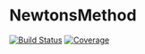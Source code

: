 # NewtonsMethod

[![Build Status](https://github.com/William96123/NewtonsMethod.jl/actions/workflows/CI.yml/badge.svg?branch=main)](https://github.com/William96123/NewtonsMethod.jl/actions/workflows/CI.yml?query=branch%3Amain)
[![Coverage](https://codecov.io/gh/William96123/NewtonsMethod.jl/branch/main/graph/badge.svg)](https://codecov.io/gh/William96123/NewtonsMethod.jl)
